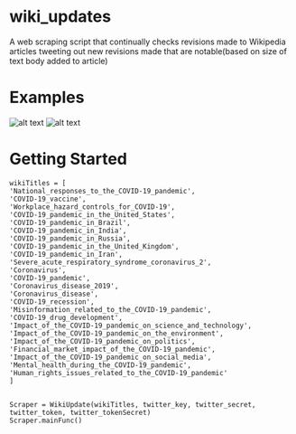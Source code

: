 # wiki_updates
A web scraping script that continually checks revisions made to Wikipedia articles tweeting out new revisions made that are notable(based on size of text body added to article)


# Examples
![alt text](https://i.imgur.com/wVXjGWC.png)
![alt text](https://i.imgur.com/zX2nk4N.png)

# Getting Started


```
wikiTitles = [
'National_responses_to_the_COVID-19_pandemic',
'COVID-19_vaccine',
'Workplace_hazard_controls_for_COVID-19',
'COVID-19_pandemic_in_the_United_States',
'COVID-19_pandemic_in_Brazil',
'COVID-19_pandemic_in_India',
'COVID-19_pandemic_in_Russia',
'COVID-19_pandemic_in_the_United_Kingdom',
'COVID-19_pandemic_in_Iran',
'Severe_acute_respiratory_syndrome_coronavirus_2',
'Coronavirus',
'COVID-19_pandemic',
'Coronavirus_disease_2019',
'Coronavirus_disease',
'COVID-19_recession',
'Misinformation_related_to_the_COVID-19_pandemic',
'COVID-19_drug_development',
'Impact_of_the_COVID-19_pandemic_on_science_and_technology',
'Impact_of_the_COVID-19_pandemic_on_the_environment',
'Impact_of_the_COVID-19_pandemic_on_politics',
'Financial_market_impact_of_the_COVID-19_pandemic',
'Impact_of_the_COVID-19_pandemic_on_social_media',
'Mental_health_during_the_COVID-19_pandemic',
'Human_rights_issues_related_to_the_COVID-19_pandemic'
]


Scraper = WikiUpdate(wikiTitles, twitter_key, twitter_secret, twitter_token, twitter_tokenSecret)
Scraper.mainFunc()
```
